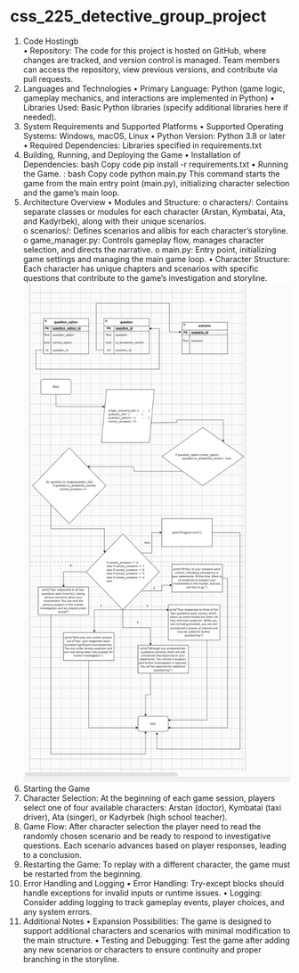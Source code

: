 # css_225_detective_group_project
1. Code Hostingb                            
•	Repository: The code for this project is hosted on GitHub, where changes are tracked, and version control is managed. Team members can access the repository, view previous versions, and contribute via pull requests.
2. Languages and Technologies
•	Primary Language: Python (game logic, gameplay mechanics, and interactions are implemented in Python)
•	Libraries Used: Basic Python libraries (specify additional libraries here if needed).
3. System Requirements and Supported Platforms
•	Supported Operating Systems: Windows, macOS, Linux
•	Python Version: Python 3.8 or later
•	Required Dependencies: Libraries specified in requirements.txt
4. Building, Running, and Deploying the Game
•	Installation of Dependencies:
bash
Copy code
pip install -r requirements.txt
•	Running the Game.     :
bash
Copy code
python main.py
This command starts the game from the main entry point (main.py), initializing character selection and the game’s main loop.
5. Architecture Overview
•	Modules and Structure:
o	characters/: Contains separate classes or modules for each character (Arstan, Kymbatai, Ata, and Kadyrbek), along with their unique scenarios.                                        
o	scenarios/: Defines scenarios and alibis for each character’s storyline.
o	game_manager.py: Controls gameplay flow, manages character selection, and directs the narrative.
o	main.py: Entry point, initializing game settings and managing the main game loop.
•	Character Structure: Each character has unique chapters and scenarios with specific questions that contribute to the game’s investigation and storyline.
 ![example image](assets/Flowchart.png)
6. Starting the Game
1.	Character Selection: At the beginning of each game session, players select one of four available characters: Arstan (doctor), Kymbatai (taxi driver), Ata (singer), or Kadyrbek (high school teacher).
2.	Game Flow: After character selection the player need to read the randomly chosen scenario and be ready to respond to investigative questions. Each scenario advances based on player responses, leading to a conclusion.
3.	Restarting the Game: To replay with a different character, the game must be restarted from the beginning.
7. Error Handling and Logging
•	Error Handling: Try-except blocks should handle exceptions for invalid inputs or runtime issues.
•	Logging: Consider adding logging to track gameplay events, player choices, and any system errors.
8. Additional Notes
•	Expansion Possibilities: The game is designed to support additional characters and scenarios with minimal modification to the main structure.
•	Testing and Debugging: Test the game after adding any new scenarios or characters to ensure continuity and proper branching in the storyline.

